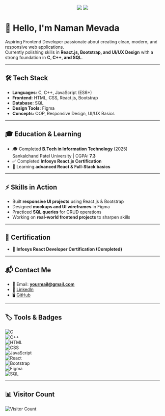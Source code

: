 <!-- Profile Badges -->
<p align="center">
  <img src="https://img.shields.io/badge/Frontend%20Developer-blue?style=for-the-badge" />
  <img src="https://img.shields.io/badge/Learning-FullStack-green?style=for-the-badge" />
</p>

# 👋 Hello, I'm Naman Mevada  

Aspiring Frontend Developer passionate about creating clean, modern, and responsive web applications.  
Currently polishing skills in **React.js, Bootstrap, and UI/UX Design** with a strong foundation in **C, C++, and SQL**.  

---

## 🛠️ Tech Stack  

- **Languages:** C, C++, JavaScript (ES6+)  
- **Frontend:** HTML, CSS, React.js, Bootstrap  
- **Database:** SQL  
- **Design Tools:** Figma  
- **Concepts:** OOP, Responsive Design, UI/UX Basics  

---

## 🎓 Education & Learning  

- 🎓 Completed **B.Tech in Information Technology** (2025)  
  Sankalchand Patel University | CGPA: **7.3**  
- ✅ Completed **Infosys React.js Certification**  
- 🌱 Learning **advanced React & Full-Stack basics**  

---

## ⚡ Skills in Action  

- Built **responsive UI projects** using React.js & Bootstrap  
- Designed **mockups and UI wireframes** in Figma  
- Practiced **SQL queries** for CRUD operations  
- Working on **real-world frontend projects** to sharpen skills  

---

## 📜 Certification  

- 📘 **Infosys React Developer Certification (Completed)**  

---

## 📬 Contact Me  

- 📧 Email: **yourmail@gmail.com**  
- 🔗 [LinkedIn](https://www.linkedin.com/)  
- 🖥️ [GitHub](https://github.com/namanmevada)  

---

## 🏷️ Tools & Badges  

![C](https://img.shields.io/badge/C-00599C?style=for-the-badge&logo=c&logoColor=white)  
![C++](https://img.shields.io/badge/C++-00599C?style=for-the-badge&logo=cplusplus&logoColor=white)  
![HTML](https://img.shields.io/badge/HTML5-E34F26?style=for-the-badge&logo=html5&logoColor=white)  
![CSS](https://img.shields.io/badge/CSS3-1572B6?style=for-the-badge&logo=css3&logoColor=white)  
![JavaScript](https://img.shields.io/badge/JavaScript-F7DF1E?style=for-the-badge&logo=javascript&logoColor=black)  
![React](https://img.shields.io/badge/React-20232A?style=for-the-badge&logo=react&logoColor=61DAFB)  
![Bootstrap](https://img.shields.io/badge/Bootstrap-563D7C?style=for-the-badge&logo=bootstrap&logoColor=white)  
![Figma](https://img.shields.io/badge/Figma-F24E1E?style=for-the-badge&logo=figma&logoColor=white)  
![SQL](https://img.shields.io/badge/SQL-025E8C?style=for-the-badge&logo=sqlite&logoColor=white)  

---

## 📊 Visitor Count  

![Visitor Count](https://komarev.com/ghpvc/?username=namanmevada&style=flat-square&color=blue)  

